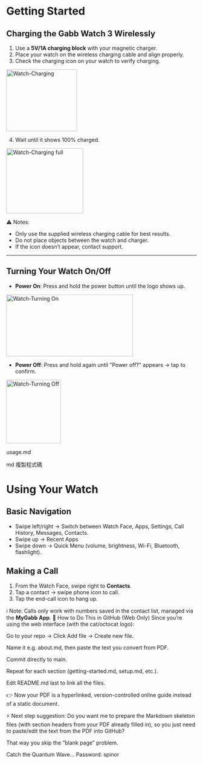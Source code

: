 # Getting Started

## Charging the Gabb Watch 3 Wirelessly
1. Use a **5V/1A charging block** with your magnetic charger.  
2. Place your watch on the wireless charging cable and align properly.  
3. Check the charging icon on your watch to verify charging.
   
<img width="187" height="163" alt="Watch-Charging" src="https://github.com/user-attachments/assets/3986d648-e653-4313-8f70-e7b5e94680e2" />

4. Wait until it shows 100% charged.
<img width="203" height="172" alt="Watch-Charging full" src="https://github.com/user-attachments/assets/7dc4810b-1b03-4143-b6fc-0febc8dfa51b" />

⚠️ Notes:
- Only use the supplied wireless charging cable for best results.  
- Do not place objects between the watch and charger.  
- If the icon doesn’t appear, contact support.

---

## Turning Your Watch On/Off
- **Power On**: Press and hold the power button until the logo shows up.

<img width="335" height="163" alt="Watch-Turning On" src="https://github.com/user-attachments/assets/8bc07dcd-c4ac-490d-8897-0b71d9bc307b" />

- **Power Off**: Press and hold again until "Power off?" appears → tap to confirm.
  
<img width="144" height="168" alt="Watch-Turning Off" src="https://github.com/user-attachments/assets/4549b79f-ff63-4cb0-a002-e98fae5bdc64" />

usage.md

md
複製程式碼
# Using Your Watch

## Basic Navigation
- Swipe left/right → Switch between Watch Face, Apps, Settings, Call History, Messages, Contacts.  
- Swipe up → Recent Apps  
- Swipe down → Quick Menu (volume, brightness, Wi-Fi, Bluetooth, flashlight).  

## Making a Call
1. From the Watch Face, swipe right to **Contacts**.  
2. Tap a contact → swipe phone icon to call.  
3. Tap the end-call icon to hang up.  

ℹ️ Note: Calls only work with numbers saved in the contact list, managed via the **MyGabb App**.
🔄 How to Do This in GitHub (Web Only)
Since you’re using the web interface (with the cat/octocat logo):

Go to your repo → Click Add file → Create new file.

Name it e.g. about.md, then paste the text you convert from PDF.

Commit directly to main.

Repeat for each section (getting-started.md, setup.md, etc.).

Edit README.md last to link all the files.

👉 Now your PDF is a hyperlinked, version-controlled online guide instead of a static document.

⚡ Next step suggestion: Do you want me to prepare the Markdown skeleton files (with section headers from your PDF already filled in), so you just need to paste/edit the text from the PDF into GitHub?

That way you skip the “blank page” problem.

Catch the Quantum Wave... Password: spinor










